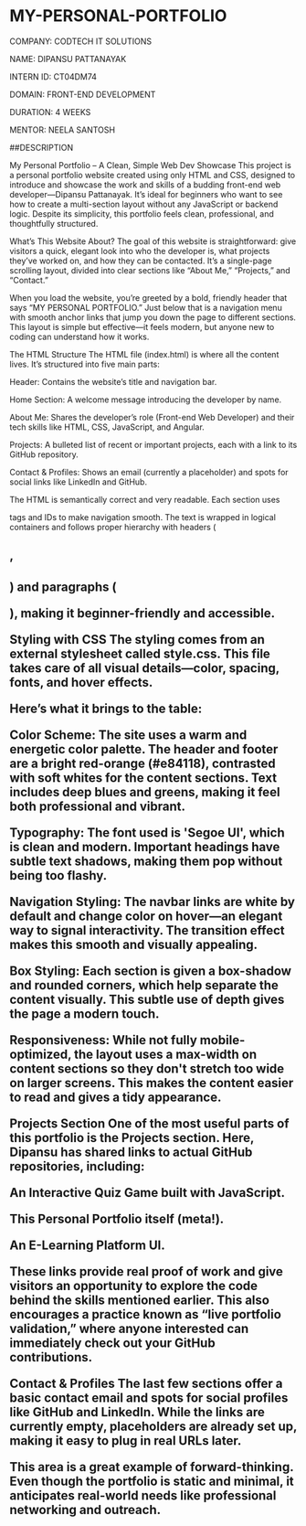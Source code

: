# MY-PERSONAL-PORTFOLIO

COMPANY: CODTECH IT SOLUTIONS

NAME: DIPANSU PATTANAYAK

INTERN ID: CT04DM74

DOMAIN: FRONT-END DEVELOPMENT

DURATION: 4 WEEKS

MENTOR: NEELA SANTOSH

##DESCRIPTION

My Personal Portfolio – A Clean, Simple Web Dev Showcase
This project is a personal portfolio website created using only HTML and CSS, designed to introduce and showcase the work and skills of a budding front-end web developer—Dipansu Pattanayak. It’s ideal for beginners who want to see how to create a multi-section layout without any JavaScript or backend logic. Despite its simplicity, this portfolio feels clean, professional, and thoughtfully structured.

What’s This Website About?
The goal of this website is straightforward: give visitors a quick, elegant look into who the developer is, what projects they’ve worked on, and how they can be contacted. It’s a single-page scrolling layout, divided into clear sections like “About Me,” “Projects,” and “Contact.”

When you load the website, you’re greeted by a bold, friendly header that says “MY PERSONAL PORTFOLIO.” Just below that is a navigation menu with smooth anchor links that jump you down the page to different sections. This layout is simple but effective—it feels modern, but anyone new to coding can understand how it works.

The HTML Structure
The HTML file (index.html) is where all the content lives. It’s structured into five main parts:

Header: Contains the website’s title and navigation bar.

Home Section: A welcome message introducing the developer by name.

About Me: Shares the developer’s role (Front-end Web Developer) and their tech skills like HTML, CSS, JavaScript, and Angular.

Projects: A bulleted list of recent or important projects, each with a link to its GitHub repository.

Contact & Profiles: Shows an email (currently a placeholder) and spots for social links like LinkedIn and GitHub.

The HTML is semantically correct and very readable. Each section uses <section> tags and IDs to make navigation smooth. The text is wrapped in logical containers and follows proper hierarchy with headers (<h1>, <h2>) and paragraphs (<p>), making it beginner-friendly and accessible.

Styling with CSS
The styling comes from an external stylesheet called style.css. This file takes care of all visual details—color, spacing, fonts, and hover effects.

Here’s what it brings to the table:

Color Scheme: The site uses a warm and energetic color palette. The header and footer are a bright red-orange (#e84118), contrasted with soft whites for the content sections. Text includes deep blues and greens, making it feel both professional and vibrant.

Typography: The font used is 'Segoe UI', which is clean and modern. Important headings have subtle text shadows, making them pop without being too flashy.

Navigation Styling: The navbar links are white by default and change color on hover—an elegant way to signal interactivity. The transition effect makes this smooth and visually appealing.

Box Styling: Each section is given a box-shadow and rounded corners, which help separate the content visually. This subtle use of depth gives the page a modern touch.

Responsiveness: While not fully mobile-optimized, the layout uses a max-width on content sections so they don't stretch too wide on larger screens. This makes the content easier to read and gives a tidy appearance.

Projects Section
One of the most useful parts of this portfolio is the Projects section. Here, Dipansu has shared links to actual GitHub repositories, including:

An Interactive Quiz Game built with JavaScript.

This Personal Portfolio itself (meta!).

An E-Learning Platform UI.

These links provide real proof of work and give visitors an opportunity to explore the code behind the skills mentioned earlier. This also encourages a practice known as “live portfolio validation,” where anyone interested can immediately check out your GitHub contributions.

Contact & Profiles
The last few sections offer a basic contact email and spots for social profiles like GitHub and LinkedIn. While the links are currently empty, placeholders are already set up, making it easy to plug in real URLs later.

This area is a great example of forward-thinking. Even though the portfolio is static and minimal, it anticipates real-world needs like professional networking and outreach.
